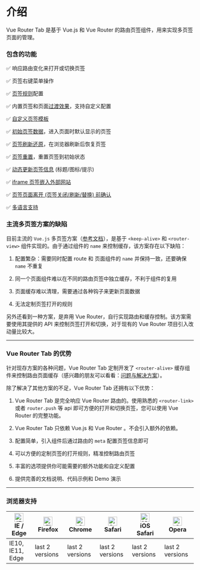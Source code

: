 # 介绍

Vue Router Tab 是基于 Vue.js 和 Vue Router 的路由页签组件，用来实现多页签页面的管理。

### 包含的功能

✅ 响应路由变化来打开或切换页签

✅ 页签右键菜单操作

✅ [页签规则](essentials/rule.md)配置

✅ 内置页签和页面[过渡效果](advanced/transition.md)，支持自定义配置

✅ [自定义页签模板](advanced/slot.md)

✅ [初始页签数据](advanced/initial-tabs.md)，进入页面时默认显示的页签

✅ [页签刷新还原](advanced/restore.md)，在浏览器刷新后恢复页签

✅ [页签重置](essentials/operate.md#重置页签)，重置页签到初始状态

✅ [动态更新页签信息](advanced/dynamic-tab-info.md) (标题/图标/提示)

✅ [iframe 页签嵌入外部网站](essentials/iframe.md)

✅ [页签页面离开 (页签关闭/刷新/替换) 前确认](advanced/page-leave.md)

✅ [多语言支持](essentials/i18n.md)


### 主流多页签方案的缺陷

目前主流的 `Vue.js` 多页签方案（[参考文档](https://panjiachen.github.io/vue-element-admin-site/zh/guide/essentials/tags-view.html#%E5%BF%AB%E6%8D%B7%E5%AF%BC%E8%88%AA-%E6%A0%87%E7%AD%BE%E6%A0%8F%E5%AF%BC%E8%88%AA)），是基于 `<keep-alive>` 和 `<router-view>` 组件实现的。由于通过组件的 `name` 来控制缓存，该方案存在以下缺陷：

1. 配置繁杂：需要同时配置 route 和 页面组件的 `name` 并保持一致，还要确保 `name` 不重复

2. 同一个页面组件难以在不同的路由页签中独立缓存，不利于组件的复用

3. 页面缓存难以清理，需要通过各种钩子来更新页面数据

4. 无法定制页签打开的规则


另外还看到一种方案，是弃用 Vue Router，自行实现路由和缓存控制。该方案需要使用其提供的 API 来控制页签打开和切换，对于现有的 Vue Router 项目引入改动量比较大。

---

### Vue Router Tab 的优势

针对现存方案的各种问题，Vue Router Tab 定制开发了 `<router-alive>` 缓存组件来控制路由页面缓存（感兴趣的朋友可以看看：[问题与解决方案](program.md)）。

除了解决了其他方案的不足，Vue Router Tab 还拥有以下优势：

1. Vue Router Tab 是完全响应 Vue Router 路由的。使用熟悉的 `<router-link>` 或者 `router.push` 等 api 即可方便的打开和切换页签，您可以使用 Vue Router 的完整功能。

2. Vue Router Tab 只依赖 Vue.js 和 Vue Router 。不会引入额外的依赖。

3. 配置简单，引入组件后通过路由的 `meta` 配置页签信息即可

4. 可以方便的定制页签的打开规则，精准控制路由页签

5. 丰富的选项提供你可能需要的额外功能和自定义配置

6. 提供完善的文档说明、代码示例和 Demo 演示

---


### 浏览器支持

| [<img src="https://raw.githubusercontent.com/alrra/browser-logos/master/src/edge/edge_48x48.png" alt="IE / Edge" width="24px" height="24px" />](http://godban.github.io/browsers-support-badges/)</br>IE / Edge | [<img src="https://raw.githubusercontent.com/alrra/browser-logos/master/src/firefox/firefox_48x48.png" alt="Firefox" width="24px" height="24px" />](http://godban.github.io/browsers-support-badges/)</br>Firefox | [<img src="https://raw.githubusercontent.com/alrra/browser-logos/master/src/chrome/chrome_48x48.png" alt="Chrome" width="24px" height="24px" />](http://godban.github.io/browsers-support-badges/)</br>Chrome | [<img src="https://raw.githubusercontent.com/alrra/browser-logos/master/src/safari/safari_48x48.png" alt="Safari" width="24px" height="24px" />](http://godban.github.io/browsers-support-badges/)</br>Safari | [<img src="https://raw.githubusercontent.com/alrra/browser-logos/master/src/safari-ios/safari-ios_48x48.png" alt="iOS Safari" width="24px" height="24px" />](http://godban.github.io/browsers-support-badges/)</br>iOS Safari | [<img src="https://raw.githubusercontent.com/alrra/browser-logos/master/src/opera/opera_48x48.png" alt="Opera" width="24px" height="24px" />](http://godban.github.io/browsers-support-badges/)</br>Opera |
| --------- | --------- | --------- | --------- | --------- | --------- |
| IE10, IE11, Edge| last 2 versions| last 2 versions| last 2 versions| last 2 versions| last 2 versions
